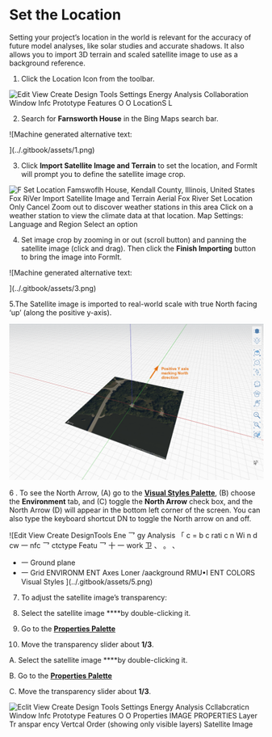 # Set the Location

Setting your project’s location in the world is relevant for the accuracy of future model analyses, like solar studies and accurate shadows. It also allows you to import 3D terrain and scaled satellite image to use as a background reference.

1. Click the Location Icon from the toolbar.

![Edit View Create 
Design Tools 
Settings 
Energy Analysis 
Collaboration 
Window 
Infc 
Prototype Features 
O 
O 
LocationS L ](../.gitbook/assets/0.png)

2. Search for **Farnsworth House** in the Bing Maps search bar.

![Machine generated alternative text:

](../.gitbook/assets/1.png)

3. Click **Import Satellite Image and Terrain** to set the location, and FormIt will prompt you to define the satellite image crop.

![F Set Location 
Famswoflh House, Kendall County, Illinois, United States 
Fox RiVer 
Import Satellite Image and Terrain 
Aerial 
Fox River 
Set Location Only Cancel 
Zoom out to discover 
weather stations in 
this area Click on a 
weather station to 
view the climate data 
at that location. 
Map Settings: 
Language and Region 
Select an option ](../.gitbook/assets/2.png)

4. Set image crop by zooming in or out \(scroll button\) and panning the satellite image \(click and drag\). Then click the **Finish Importing** button to bring the image into FormIt.

![Machine generated alternative text:

](../.gitbook/assets/3.png)

5.The Satellite image is imported to real-world scale with true North facing ‘up’ \(along the positive y-axis\).

![](../.gitbook/assets/4.png)

6 . To see the North Arrow, \(A\) go to the [**Visual Styles Palette**](https://onenote.officeapps.live.com/@formit3d/s/autodesk-formit-360-windows-help/formit-introduction/tool-bars/@drafts), \(B\) choose the **Environment** tab, and \(C\) toggle the **North Arrow** check box, and the North Arrow \(D\) will appear in the bottom left corner of the screen. You can also type the keyboard shortcut DN to toggle the North arrow on and off.

![Edit View Create 
DesignTools 
Ene &#x4E5B; gy Analysis 
&#x300C; c = b c rati c n Wi n d cw &#x4E00; nfc 
&#x4E5B; ctctype Featu &#x4E5B; 
&#x5341; &#x4E00; work &#x536B; &#x3001; &#x3002; &#x3001; 
- &#x4E00; Ground plane 
- &#x4E00; Grid 
ENVIRONM ENT 
Axes 
Loner /aackground 
RMU&#x2022;I ENT COLORS 
Visual Styles ](../.gitbook/assets/5.png)

7. To adjust the satellite image’s transparency:

1. Select the satellite image ****by double-clicking it.
2. Go to the [**Properties Palette**](https://onenote.officeapps.live.com/@formit3d/s/autodesk-formit-360-windows-help/formit-introduction/tool-bars/@drafts)
3. Move the transparency slider about **1/3**.

A. Select the satellite image ****by double-clicking it.

B. Go to the [**Properties Palette**](https://onenote.officeapps.live.com/@formit3d/s/autodesk-formit-360-windows-help/formit-introduction/tool-bars/@drafts)

C. Move the transparency slider about **1/3**.

![Eclit 
View 
Create 
Design Tools 
Settings 
Energy Analysis 
Ccllabcraticn 
Window 
Infc 
Prototype Features 
O 
O 
Properties 
IMAGE PROPERTIES 
Layer 
Tr anspar ency 
Vertcal Order 
\(showing only 
visible layers\) 
Satellite Image ](../.gitbook/assets/6.png)

